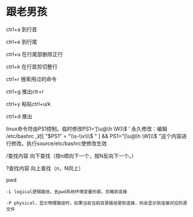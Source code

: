 # 跟老男孩
ctrl+a 到行首

ctrl+e 到行尾

ctrl+u 在行尾部删除正行

ctrl+k 在行首剪切整行

ctrl+r 搜索用过的命令

ctrl+g 推出ctr+r

ctrl+y 粘贴ctrl+u/k 

ctrl+d 推出

linux命令符由PS1控制。临时修改PS1=’[\u@\h \W]\\$ ‘  永久修改：编辑 /etc/bashrc ,对[ "$PS1" = "\\s-\\v\\\$ " ] && PS1="[\u@\h \W]\\$ "这个内容进行修改。执行source/etc/bashrc使修改生效

/查找内容      向下查找（按n顺向下一个，按N反向下一个。）

?查找内容      向上查找（n，N同上）

pwd 
  
    -L logical逻辑路径，去pwd系统环境变量的直，忽略软连接
    
    -P physical，显示物理路径时，如果当前当前目录路径是软连接，则会显示软连接对应的源文件
    
    


